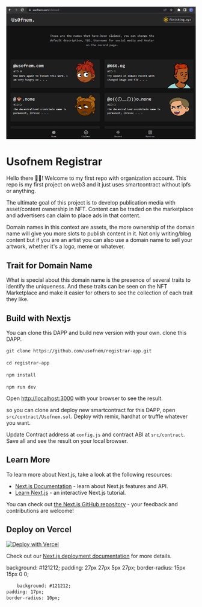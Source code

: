 ![Home page](https://github.com/usofnem/registrar-app/blob/2c470462113b2e7f611d07a8ed516c4719f181d7/finishing.png "Usofnem frontpage")

# Usofnem Registrar

Hello there 👏🏿! Welcome to my first repo with organization account. This repo is my first project on web3 and it just uses smartcontract without ipfs or anything.

The ultimate goal of this project is to develop publication media with asset/content ownership in NFT. Content can be traded on the marketplace and advertisers can claim to place ads in that content.

Domain names in this context are assets, the more ownership of the domain name will give you more slots to publish content in it. Not only writing/blog content but if you are an artist you can also use a domain name to sell your artwork, whether it's a logo, meme or whatever.

## Trait for Domain Name

What is special about this domain name is the presence of several traits to identify the uniqueness. And these traits can be seen on the NFT Marketplace and make it easier for others to see the collection of each trait they like.

## Build with Nextjs

You can clone this DAPP and build new version with your own. clone this DAPP.

```
git clone https://github.com/usofnem/registrar-app.git

cd registrar-app

npm install

npm run dev
```

Open [http://localhost:3000](http://localhost:3000) with your browser to see the result.

so you can clone and deploy new smartcontract for this DAPP, open `src/contract/Usofnem.sol`. Deploy with remix, hardhat or truffle whatever you want.

Update Contract address at `config.js` and contract ABI at `src/contract`. Save all and see the result on your local browser.

## Learn More

To learn more about Next.js, take a look at the following resources:

- [Next.js Documentation](https://nextjs.org/docs) - learn about Next.js features and API.
- [Learn Next.js](https://nextjs.org/learn) - an interactive Next.js tutorial.

You can check out [the Next.js GitHub repository](https://github.com/vercel/next.js/) - your feedback and contributions are welcome!

## Deploy on Vercel

[![Deploy with Vercel](https://vercel.com/button)](https://vercel.com/new/clone?repository-url=https%3A%2F%2Fgithub.com%2Fusofnem%2Fregistrar-app.git&project-name=usofnem-clone-project&repo-name=usofnem-clone-project&redirect-url=https%3A%2F%2Fusofnem.com&demo-title=Usofnem%20Registrar%20Demo&demo-description=This%20demo%20version%20about%20usofnem%20web3%20name%20registrar%20and%20unique%20nft%20marketplace.&demo-url=https%3A%2F%2Fusofnem.com&demo-image=https%3A%2F%2Fpbs.twimg.com%2Fmedia%2FFgc7zmyaAAAOxIf%3Fformat%3Dpng%26name%3Dmedium)

Check out our [Next.js deployment documentation](https://nextjs.org/docs/deployment) for more details.


background: #121212;
    padding: 27px 27px 5px 27px;
    border-radius: 15px 15px 0 0;


        background: #121212;
    padding: 17px;
    border-radius: 10px;